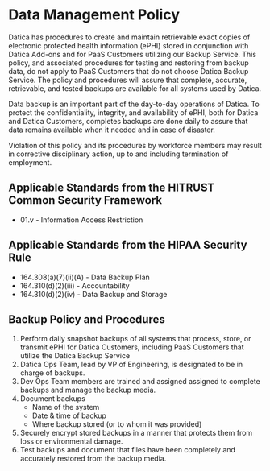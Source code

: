 # Data Management Policy

Datica has procedures to create and maintain retrievable exact copies of electronic protected health information (ePHI) stored in conjunction with Datica Add-ons and for PaaS Customers utilizing our Backup Service. This policy, and associated procedures for testing and restoring from backup data, do not apply to PaaS Customers that do not choose Datica Backup Service. The policy and procedures will assure that complete, accurate, retrievable, and tested backups are available for all systems used by Datica.

Data backup is an important part of the day-to-day operations of Datica. To protect the confidentiality, integrity, and availability of ePHI, both for Datica and Datica Customers, completes backups are done daily to assure that data remains available when it needed and in case of disaster.

Violation of this policy and its procedures by workforce members may result in corrective disciplinary action, up to and including termination of employment.

## Applicable Standards from the HITRUST Common Security Framework

* 01.v - Information Access Restriction

## Applicable Standards from the HIPAA Security Rule

* 164.308(a)(7)(ii)(A) - Data Backup Plan
* 164.310(d)(2)(iii) - Accountability
* 164.310(d)(2)(iv) - Data Backup and Storage

## Backup Policy and Procedures

1. Perform daily snapshot backups of all systems that process, store, or transmit ePHI for Datica Customers, including PaaS Customers that utilize the Datica Backup Service
2. Datica Ops Team, lead by VP of Engineering, is designated to be in charge of backups.
3. Dev Ops Team members are trained and assigned assigned to complete backups and manage the backup media.
4. Document backups
	* Name of the system
	* Date & time of backup
	* Where backup stored (or to whom it was provided)
5. Securely encrypt stored backups in a manner that protects them from loss or environmental damage.
6. Test backups and document that files have been completely and accurately restored from the backup media.